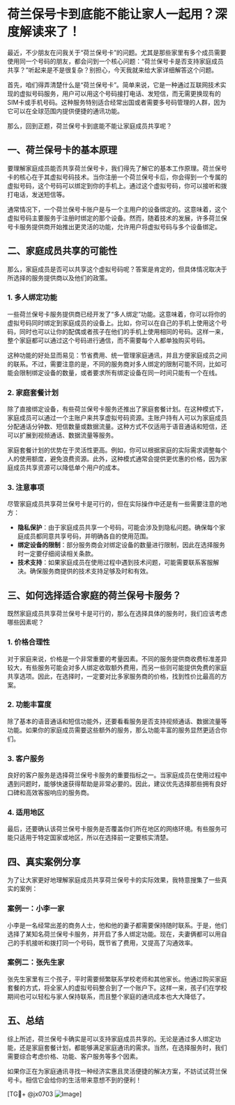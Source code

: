 # 荷兰保号卡到底能不能让家人一起用？深度解读来了！

最近，不少朋友在问我关于“荷兰保号卡”的问题。尤其是那些家里有多个成员需要使用同一个号码的朋友，都会问到一个核心问题：“荷兰保号卡是否支持家庭成员共享？”听起来是不是很复杂？别担心，今天我就来给大家详细解答这个问题。

首先，咱们得弄清楚什么是“荷兰保号卡”。简单来说，它是一种通过互联网技术实现的虚拟号码服务，用户可以用这个号码接打电话、发短信，而无需更换现有的SIM卡或手机号码。这种服务特别适合经常出国或者需要多号码管理的人群，因为它可以在全球范围内提供便捷的通讯功能。

那么，回到正题，荷兰保号卡到底能不能让家庭成员共享呢？

## 一、荷兰保号卡的基本原理

要理解家庭成员能否共享荷兰保号卡，我们得先了解它的基本工作原理。荷兰保号卡的核心在于其虚拟号码技术。当你注册一个荷兰保号卡后，你会得到一个专属的虚拟号码，这个号码可以绑定到你的手机上。通过这个虚拟号码，你可以接听和拨打电话，发送短信等。

通常情况下，一个荷兰保号卡账户是与一个主用户的设备绑定的。这意味着，这个虚拟号码主要服务于注册时绑定的那个设备。然而，随着技术的发展，许多荷兰保号卡服务提供商开始推出更灵活的功能，允许用户将虚拟号码与多个设备绑定。

## 二、家庭成员共享的可能性

那么，家庭成员是否可以共享这个虚拟号码呢？答案是肯定的，但具体情况取决于所选择的服务提供商以及他们的政策。

### 1. **多人绑定功能**
一些荷兰保号卡服务提供商已经开发了“多人绑定”功能。这意味着，你可以将你的虚拟号码同时绑定到家庭成员的设备上。比如，你可以在自己的手机上使用这个号码，同时也可以让你的配偶或者孩子在他们的手机上使用相同的号码。这样一来，整个家庭都可以通过这个号码进行通信，而不需要每个人都单独购买号码。

这种功能的好处显而易见：节省费用、统一管理家庭通讯，并且方便家庭成员之间的联系。不过，需要注意的是，不同的服务商对多人绑定的限制可能不同，比如可能会限制绑定设备的数量，或者要求所有绑定设备在同一时间只能有一个在线。

### 2. **家庭套餐计划**
除了直接绑定设备，有些荷兰保号卡服务还推出了家庭套餐计划。在这种模式下，家庭成员可以通过一个主账户来共享虚拟号码资源。主账户持有人可以为家庭成员分配通话分钟数、短信数量或数据流量。这种方式不仅适用于语音通话和短信，还可以扩展到视频通话、数据流量等服务。

家庭套餐计划的优势在于灵活性更高。例如，你可以根据家庭的实际需求调整每个人的使用额度，避免浪费资源。此外，这种模式通常会提供更优惠的价格，因为家庭成员共享资源可以降低单个用户的成本。

### 3. **注意事项**
尽管家庭成员共享荷兰保号卡是可行的，但在实际操作中还是有一些需要注意的地方：

- **隐私保护**：由于家庭成员共享一个号码，可能会涉及到隐私问题。确保每个家庭成员都同意共享号码，并明确各自的使用范围。
- **绑定设备的限制**：部分服务商会对绑定设备的数量进行限制，因此在选择服务时一定要仔细阅读相关条款。
- **技术支持**：如果家庭成员在使用过程中遇到技术问题，可能需要联系客服解决。确保服务商提供的技术支持足够及时和有效。

## 三、如何选择适合家庭的荷兰保号卡服务？

既然家庭成员共享荷兰保号卡是可行的，那么在选择具体的服务时，我们应该考虑哪些因素呢？

### 1. **价格合理性**
对于家庭来说，价格是一个非常重要的考量因素。不同的服务提供商收费标准差异较大，有些服务可能会对多人绑定收取额外费用，而另一些则可能提供免费的家庭共享选项。因此，在选择时，一定要对比多家服务商的价格，找到性价比最高的方案。

### 2. **功能丰富度**
除了基本的语音通话和短信功能外，还要看看服务是否支持视频通话、数据流量等功能。如果你的家庭成员需要这些额外的服务，那么功能丰富的服务显然更适合你们。

### 3. **客户服务**
良好的客户服务是选择荷兰保号卡服务的重要指标之一。当家庭成员在使用过程中遇到问题时，能够快速获得帮助是非常必要的。因此，建议优先选择那些拥有良好口碑和高效客服响应的服务商。

### 4. **适用地区**
最后，还要确认该荷兰保号卡服务是否覆盖你们所在地区的网络环境。有些服务可能只适用于特定国家或地区，所以在选择前一定要核实清楚。

## 四、真实案例分享

为了让大家更好地理解家庭成员共享荷兰保号卡的实际效果，我特意搜集了一些真实的案例：

### 案例一：小李一家
小李是一名经常出差的商务人士，他和他的妻子都需要保持随时联系。于是，他们选择了某知名荷兰保号卡服务，并开启了多人绑定功能。现在，夫妻俩都可以用自己的手机接听和拨打同一个号码，既节省了费用，又提高了沟通效率。

### 案例二：张先生家
张先生家里有三个孩子，平时需要频繁联系学校老师和其他家长。他通过购买家庭套餐的方式，将全家人的虚拟号码整合到了一个账户下。这样一来，孩子们在学校期间也可以轻松与家人保持联系，而且整个家庭的通讯成本也大大降低了。

## 五、总结

综上所述，荷兰保号卡确实是可以支持家庭成员共享的。无论是通过多人绑定功能，还是家庭套餐计划，都能够满足家庭通讯的需求。当然，在选择服务时，我们需要综合考虑价格、功能、客户服务等多个因素。

如果你正在为家庭通讯寻找一种经济实惠且灵活便捷的解决方案，不妨试试荷兰保号卡。相信它会给你的生活带来意想不到的便利！

[TG💪+ @jx0703 ![Image](https://github.com/user-attachments/assets/dbca1d08-cadb-493c-b0ec-ad6f7a83f270)]